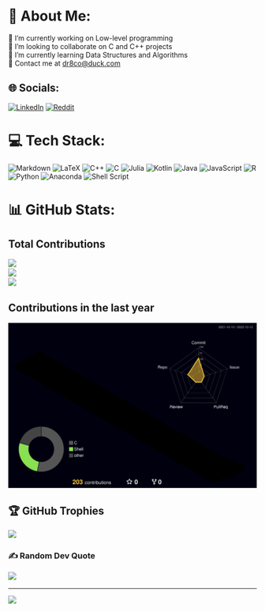 # 💫 About Me:
🔭 I’m currently working on Low-level programming<br>👯 I’m looking to collaborate on C and C++ projects<br>🌱 I’m currently learning Data Structures and Algorithms<br>📧 Contact me at dr8co@duck.com


## 🌐 Socials:

[![LinkedIn](https://img.shields.io/badge/LinkedIn-%230077B5.svg?logo=linkedin&logoColor=white)](https://linkedin.com/in/ian23) [![Reddit](https://img.shields.io/badge/Reddit-%23FF4500.svg?logo=Reddit&logoColor=white)](https://reddit.com/user/dr8c00) 

# 💻 Tech Stack:

![Markdown](https://img.shields.io/badge/markdown-%23000000.svg?style=for-the-badge&logo=markdown&logoColor=white) ![LaTeX](https://img.shields.io/badge/latex-%23008080.svg?style=for-the-badge&logo=latex&logoColor=white) ![C++](https://img.shields.io/badge/c++-%2300599C.svg?style=for-the-badge&logo=c%2B%2B&logoColor=white) ![C](https://img.shields.io/badge/c-%2300599C.svg?style=for-the-badge&logo=c&logoColor=white) 	![Julia](https://img.shields.io/badge/-Julia-9558B2?style=for-the-badge&logo=julia&logoColor=white) ![Kotlin](https://img.shields.io/badge/kotlin-%230095D5.svg?style=for-the-badge&logo=kotlin&logoColor=white) ![Java](https://img.shields.io/badge/java-%23ED8B00.svg?style=for-the-badge&logo=java&logoColor=white) ![JavaScript](https://img.shields.io/badge/javascript-%23323330.svg?style=for-the-badge&logo=javascript&logoColor=%23F7DF1E) ![R](https://img.shields.io/badge/r-%23276DC3.svg?style=for-the-badge&logo=r&logoColor=white) ![Python](https://img.shields.io/badge/python-3670A0?style=for-the-badge&logo=python&logoColor=ffdd54) ![Anaconda](https://img.shields.io/badge/Anaconda-%2344A833.svg?style=for-the-badge&logo=anaconda&logoColor=white)  ![Shell Script](https://img.shields.io/badge/shell_script-%23121011.svg?style=for-the-badge&logo=gnu-bash&logoColor=white)

# 📊 GitHub Stats:

## Total Contributions

![](https://github-readme-stats.vercel.app/api?username=dr8co&theme=radical&hide_border=true&include_all_commits=true&count_private=true)<br/>
![](https://github-readme-streak-stats.herokuapp.com/?user=dr8co&theme=radical&hide_border=true)<br/>
![](https://github-readme-stats.vercel.app/api/top-langs/?username=dr8co&theme=radical&hide_border=true&include_all_commits=true&count_private=true&layout=compact)

## Contributions in the last year

![](./profile-3d-contrib/profile-night-rainbow.svg)

## 🏆 GitHub Trophies
![](https://github-profile-trophy.vercel.app/?username=dr8co&theme=radical&no-frame=false&no-bg=true&margin-w=4)

### ✍️ Random Dev Quote
![](https://quotes-github-readme.vercel.app/api?type=horizontal&theme=radical)

---
[![](https://visitcount.itsvg.in/api?id=dr8co&icon=0&color=11)](https://visitcount.itsvg.in)

